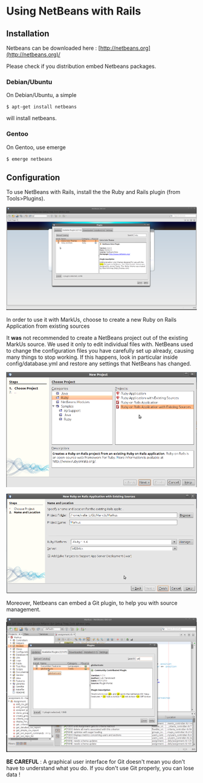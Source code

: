 Using NetBeans with Rails
=========================

Installation
------------

Netbeans can be downloaded here : [http://netbeans.org](http://netbeans.org)/

Please check if you distribution embed Netbeans packages.

### Debian/Ubuntu

On Debian/Ubuntu, a simple

    $ apt-get install netbeans

will install netbeans.

### Gentoo

On Gentoo, use emerge

    $ emerge netbeans

Configuration
-------------

To use NetBeans with Rails, install the the Ruby and Rails plugin (from Tools\>Plugins).

![Project](images/Netbeans_Plugins.png "Please first install Ruby on Rails plugins for Netbeans")

In order to use it with MarkUs, choose to create a new Ruby on Rails Application from existing sources

It **was** not recommended to create a NetBeans project out of the existing MarkUs source. We used it only to edit individual files with. NetBeans used to change the configuration files you have carefully set up already, causing many things to stop working. If this happens, look in particular inside config/database.yml and restore any settings that NetBeans has changed.

![Project](images/Netbeans_Project.png "New project with existing sources")

![Project](images/Netbeans_Project2.png "You can use a différent Ruby Plateform if you wish to")

Moreover, Netbeans can embed a Git plugin, to help you with source management.

![Project](images/Netbeans_Git.png "Netbeans and Git")

**BE CAREFUL** : A graphical user interface for Git doesn't mean you don't have to understand what you do. If you don't use Git properly, you can lose data !